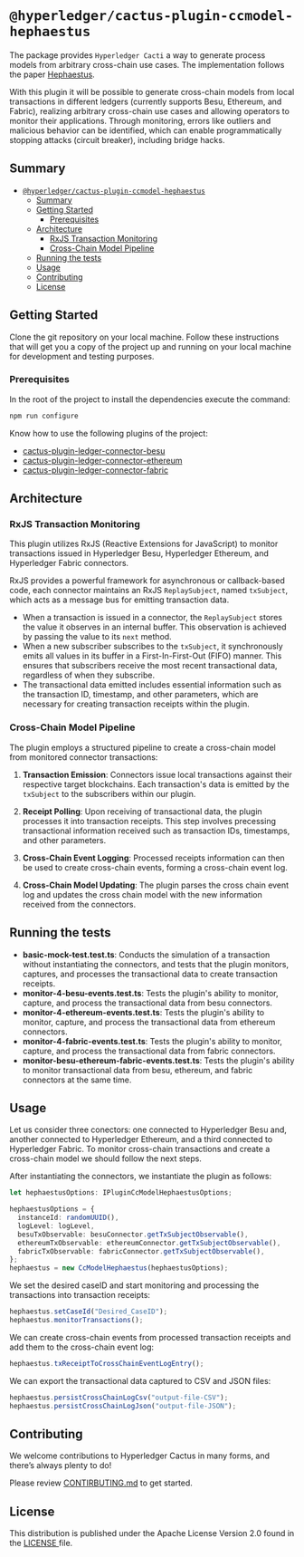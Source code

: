 # `@hyperledger/cactus-plugin-ccmodel-hephaestus`

The package provides `Hyperledger Cacti` a way to generate process models from arbitrary cross-chain use cases. The implementation follows the paper [Hephaestus](https://www.techrxiv.org/doi/full/10.36227/techrxiv.20718058.v3).

With this plugin it will be possible to generate cross-chain models from local transactions in different ledgers (currently supports Besu, Ethereum, and Fabric), realizing arbitrary cross-chain use cases and allowing operators to monitor their applications.
Through monitoring, errors like outliers and malicious behavior can be identified, which can enable programmatically stopping attacks (circuit breaker), including bridge hacks.

## Summary

- [`@hyperledger/cactus-plugin-ccmodel-hephaestus`](#hyperledgercactus-plugin-ccmodel-hephaestus)
  - [Summary](#summary)
  - [Getting Started](#getting-started)
    - [Prerequisites](#prerequisites)
  - [Architecture](#architecture)
    - [RxJS Transaction Monitoring](#rxjs-transaction-monitoring)
    - [Cross-Chain Model Pipeline](#cross-chain-model-pipeline)
  - [Running the tests](#running-the-tests)
  - [Usage](#usage)
  - [Contributing](#contributing)
  - [License](#license)


## Getting Started

Clone the git repository on your local machine. Follow these instructions that will get you a copy of the project up and running on your local machine for development and testing purposes.

### Prerequisites

In the root of the project to install the dependencies execute the command:
```sh
npm run configure
```

Know how to use the following plugins of the project:

  - [cactus-plugin-ledger-connector-besu](https://github.com/hyperledger/cactus/tree/main/packages/cactus-plugin-ledger-connector-besu)
  - [cactus-plugin-ledger-connector-ethereum](https://github.com/hyperledger/cactus/tree/main/packages/cactus-plugin-ledger-connector-ethereum)
  - [cactus-plugin-ledger-connector-fabric](https://github.com/hyperledger/cactus/tree/main/packages/cactus-plugin-ledger-connector-fabric)


## Architecture

### RxJS Transaction Monitoring

This plugin utilizes RxJS (Reactive Extensions for JavaScript) to monitor transactions issued in Hyperledger Besu, Hyperledger Ethereum, and Hyperledger Fabric connectors.

RxJS provides a powerful framework for asynchronous or callback-based code, each connector maintains an RxJS `ReplaySubject`, named `txSubject`, which acts as a message bus for emitting transaction data.

- When a transaction is issued in a connector, the `ReplaySubject` stores the value it observes in an internal buffer. This observation is achieved by passing the value to its `next` method.
- When a new subscriber subscribes to the `txSubject`, it synchronously emits all values in its buffer in a First-In-First-Out (FIFO) manner. This ensures that subscribers receive the most recent transactional data, regardless of when they subscribe.
- The transactional data emitted includes essential information such as the transaction ID, timestamp, and other parameters, which are necessary for creating transaction receipts within the plugin.

### Cross-Chain Model Pipeline

The plugin employs a structured pipeline to create a cross-chain model from monitored connector transactions:

1. **Transaction Emission**: Connectors issue local transactions against their respective target blockchains. Each transaction's data is emitted by the `txSubject` to the subscribers within our plugin.

2. **Receipt Polling**: Upon receiving of transactional data, the plugin processes it into transaction receipts. This step involves precessing transactional information received such as transaction IDs, timestamps, and other parameters.

3. **Cross-Chain Event Logging**: Processed receipts information can then be used to create cross-chain events, forming a cross-chain event log.

4. **Cross-Chain Model Updating**: The plugin parses the cross chain event log and updates the cross chain model with the new information received from the connectors.

## Running the tests
  - **basic-mock-test.test.ts**: Conducts the simulation of a transaction without instantiating the connectors, and tests that the plugin monitors, captures, and processes the transactional data to create transaction receipts.
  - **monitor-4-besu-events.test.ts**: Tests the plugin's ability to monitor, capture, and process the transactional data from besu connectors.
  - **monitor-4-ethereum-events.test.ts**: Tests the plugin's ability to monitor, capture, and process the transactional data from ethereum connectors.
  - **monitor-4-fabric-events.test.ts**: Tests the plugin's ability to monitor, capture, and process the transactional data from fabric connectors.
  - **monitor-besu-ethereum-fabric-events.test.ts**: Tests the plugin's ability to monitor transactional data from besu, ethereum, and fabric connectors at the same time.

## Usage
Let us consider three conectors: one connected to Hyperledger Besu and, another connected to Hyperledger Ethereum, and a third connected to Hyperledger Fabric. To monitor cross-chain transactions and create a cross-chain model we should follow the next steps.

After instantiating the connectors, we instantiate the plugin as follows:
```typescript
let hephaestusOptions: IPluginCcModelHephaestusOptions;

hephaestusOptions = {
  instanceId: randomUUID(),
  logLevel: logLevel,
  besuTxObservable: besuConnector.getTxSubjectObservable(),
  ethereumTxObservable: ethereumConnector.getTxSubjectObservable(),
  fabricTxObservable: fabricConnector.getTxSubjectObservable(),
};
hephaestus = new CcModelHephaestus(hephaestusOptions);
```

We set the desired caseID and start monitoring and processing the transactions into transaction receipts:

```typescript
hephaestus.setCaseId("Desired_CaseID");
hephaestus.monitorTransactions();
```

We can create cross-chain events from processed transaction receipts and add them to the cross-chain event log:

```typescript
hephaestus.txReceiptToCrossChainEventLogEntry();
```

We can export the transactional data captured to CSV and JSON files:

```typescript
hephaestus.persistCrossChainLogCsv("output-file-CSV");
hephaestus.persistCrossChainLogJson("output-file-JSON");
```

## Contributing
We welcome contributions to Hyperledger Cactus in many forms, and there’s always plenty to do!

Please review [CONTIRBUTING.md](https://github.com/hyperledger/cactus/blob/main/CONTRIBUTING.md "CONTIRBUTING.md") to get started.

## License
This distribution is published under the Apache License Version 2.0 found in the [LICENSE ](https://github.com/hyperledger/cactus/blob/main/LICENSE "LICENSE ")file.